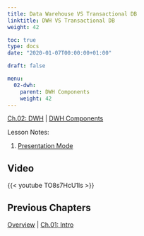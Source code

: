 ```yaml
---
title: Data Warehouse VS Transactional DB
linktitle: DWH VS Transactional DB
weight: 42

toc: true
type: docs
date: "2020-01-07T00:00:00+01:00"

draft: false

menu:
  02-dwh:
    parent: DWH Components
    weight: 42
---
```

[Ch.02: DWH](../../../02-dwh) | [DWH Components](../../03-architecture/) 


Lesson Notes:
1. [Presentation Mode](../02-dwh-vs-tdb.pdf)


## Video

{{< youtube TO8s7HcU1ls >}}

## Previous Chapters

[Overview](../../../../big-data-in-depth/) | [Ch.01: Intro](../../../01-introduction) 
